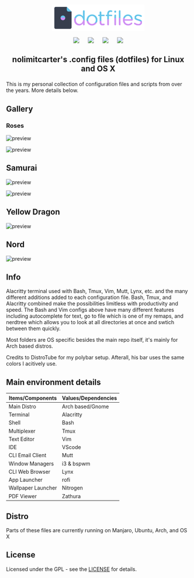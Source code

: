 <p align="center"> 
  <a name="top" href="https://github.com/nolimitcarter/dotfiles">
    <img width="50%" src="assets/dotfiles.png">
  </a>
</p>

<p align="center">
<a href="#setup"><img width="120px" style="padding: 0 10px;" src="https://i.ibb.co/b2VzWrg/setup.png"></a>
<a href="https://github.com/nolimitcarter/dotfiles/wiki/Keybinds"><img width="120px" style="padding: 0 10px;" src="https://i.ibb.co/Fgpgc2C/keybinds.png"></a>
<a href="https://github.com/nolimitcarter/dotfiles/wiki/Gallery"><img width="120px" style="padding: 0 10px;" src="https://i.ibb.co/ZKTbkRy/gallery.png"></a>
<a href="#notes"><img width="120px" style="padding: 0 10px;" src="https://i.ibb.co/RznJp0s/notes.png"></a>
</p>

## <p align="center">nolimitcarter's .config files (dotfiles) for Linux and OS X</p>

This is my personal collection of configuration files and scripts from over the years. More details below.

## Gallery

### Roses 

![preview](https://github.com/nolimitcarter/drg/blob/main/assets/image0.jpeg)

![preview](https://github.com/nolimitcarter/drg/blob/main/assets/image1.jpeg)


## Samurai

![preview](https://github.com/nolimitcarter/drg/blob/main/assets/image1005.jpeg)

![preview](https://github.com/nolimitcarter/drg/blob/main/assets/image1007.jpeg)

## Yellow Dragon 

![preview](https://github.com/nolimitcarter/drg/blob/main/assets/IMG_3920.jpg)

## Nord

![preview](https://github.com/nolimitcarter/drg/blob/main/assets/image27.jpg)

## Info

Alacritty terminal used with Bash, Tmux, Vim, Mutt, Lynx, etc. and the many different additions added to each configuration file. Bash, Tmux, and Alacritty combined make the possibilities limitless with productivity and speed. The Bash and Vim configs above have many different features including autocomplete for text, go to file which is one of my remaps, and nerdtree which allows you to look at all directories at once and swtich between them quickly.  

Most folders are OS specific besides the main repo itself, it's mainly for Arch based distros.

Credits to DistroTube for my polybar setup. Afterall, his bar uses the same colors I acitively use. 

## Main environment details

| Items/Components     | Values/Dependencies                                                                                  |
|----------------------|------------------------------------------------------------------------------------------------------|
| Main Distro          | Arch based/Gnome                                                                                     |
| Terminal             | Alacritty                                                                                            |
| Shell                | Bash                                                                                                 |
| Multiplexer          | Tmux                                                                                                 |
| Text Editor          | Vim                                                                                                  |
| IDE                  | VScode                                                                                               |
| CLI Email Client     | Mutt                                                                                                 |
| Window Managers      | i3 & bspwm                                                                                           |
| CLI Web Browser      | Lynx                                                                                                 |
| App Launcher         | rofi                                                                                                 |
| Wallpaper Launcher   | Nitrogen                                                                                             |
| PDF Viewer           | Zathura                                                                                              |

## Distro

Parts of these files are currently running on Manjaro, Ubuntu, Arch, and OS X

## License

Licensed under the GPL - see the [LICENSE](LICENSE.md) for details.
